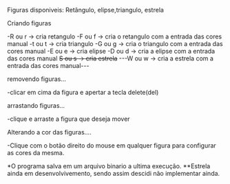 Figuras disponiveis: Retângulo, elipse,triangulo, estrela

Criando figuras

-R ou r -> cria retangulo
-F ou f -> cria o retangulo com a entrada das cores manual
-t ou t -> cria triangulo
-G ou g -> cria o triangulo com a entrada das cores manual
-E ou e -> cria elipse
-D ou d -> cria a elipse com a entrada das cores manual
<s>S ou s -> cria estrela</s>
---W ou w -> cria a estrela com a entrada das cores manual---

removendo figuras...

-clicar em cima da figura e apertar a tecla delete(del)

arrastando figuras...

-clique e arraste a figura que deseja mover

Alterando a cor das figuras....

-Clique com o botão direito do mouse em qualquer figura para configurar as cores da mesma.

*O programa salva em um arquivo binario a ultima execução.
**Estrela ainda em desenvolvivemento, sendo assim descidi não implementar ainda.

